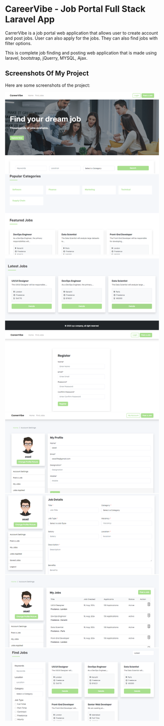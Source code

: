 # CareerVibe - Job Portal Full Stack Laravel App

CarrerVibe is a job portal web application that allows user to create account and post jobs. User can also apply for the jobs. They can also find jobs with filter options.

This is complete job finding and posting web application that is made using laravel, bootstrap, jQuerry, MYSQL, Ajax.


## Screenshots Of My Project

Here are some screenshots of the project:

![Main Page](screenshots/homepage1.png)
![Main Page](screenshots/homepage2.png)
![Main Page](screenshots/homepage3.png)
![Register](screenshots/register.png)
![Profile](screenshots/profile.png)
![Post Job](screenshots/postjob.png)
![My Jobs](screenshots/myjobs.png)
![Find Jobs](screenshots/findjobs.png)